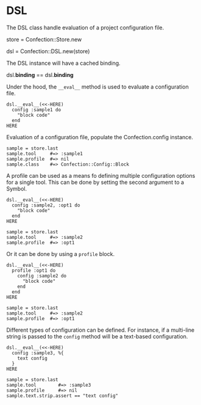 # DSL

The DSL class handle evaluation of a project configuration file.

   store = Confection::Store.new

   dsl = Confection::DSL.new(store)

The DSL instance will have a cached binding.

   dsl.__binding__ == dsl.__binding__

Under the hood, the `__eval__` method is used to evaluate a configuration
file.

    dsl.__eval__(<<-HERE)
      config :sample1 do
        "block code"
      end
    HERE

Evaluation of a configuration file, populate the Confection.config instance.

    sample = store.last
    sample.tool     #=> :sample1
    sample.profile  #=> nil
    sample.class    #=> Confection::Config::Block

A profile can be used as a means fo defining multiple configuration options
for a single tool. This can be done by setting the second argument to a Symbol.

    dsl.__eval__(<<-HERE)
      config :sample2, :opt1 do
        "block code"
      end
    HERE

    sample = store.last
    sample.tool     #=> :sample2
    sample.profile  #=> :opt1

Or it can be done by using a `profile` block.

    dsl.__eval__(<<-HERE)
      profile :opt1 do
        config :sample2 do
          "block code"
        end
      end
    HERE

    sample = store.last
    sample.tool     #=> :sample2
    sample.profile  #=> :opt1

Different types of configuration can be defined. For instance, if a multi-line
string is passed to the `config` method will be a text-based configuration.

    dsl.__eval__(<<-HERE)
      config :sample3, %{
        text config
      }
    HERE

    sample = store.last
    sample.tool        #=> :sample3
    sample.profile     #=> nil
    sample.text.strip.assert == "text config"

